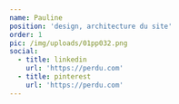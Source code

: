 ```yaml
---
name: Pauline
position: 'design, architecture du site'
order: 1
pic: /img/uploads/01pp032.png
social:
  - title: linkedin
    url: 'https://perdu.com'
  - title: pinterest
    url: 'https://perdu.com'
---
```

